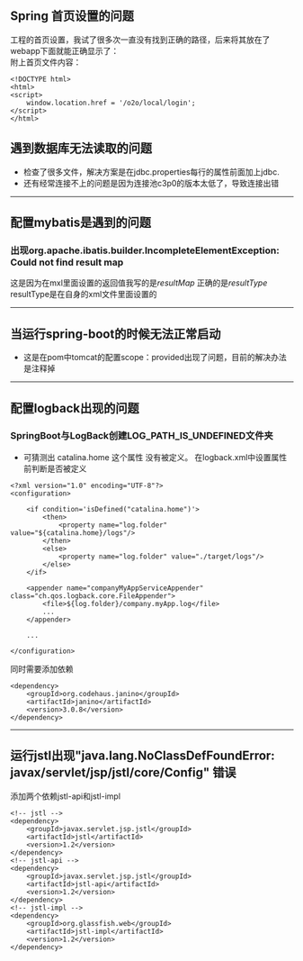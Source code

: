 ## Spring 首页设置的问题
工程的首页设置，我试了很多次一直没有找到正确的路径，后来将其放在了webapp下面就能正确显示了：  
附上首页文件内容：  
```
<!DOCTYPE html>
<html>
<script>
    window.location.href = '/o2o/local/login';
</script>
</html>
```

## 遇到数据库无法读取的问题
* 检查了很多文件，解决方案是在jdbc.properties每行的属性前面加上jdbc.
* 还有经常连接不上的问题是因为连接池c3p0的版本太低了，导致连接出错  

***
## 配置mybatis是遇到的问题
### 出现org.apache.ibatis.builder.IncompleteElementException: Could not find result map
这是因为在mxl里面设置的返回值我写的是*resultMap* 正确的是*resultType* resultType是在自身的xml文件里面设置的  

***
## 当运行spring-boot的时候无法正常启动
* 这是在pom中tomcat的配置scope：provided出现了问题，目前的解决办法是注释掉    

***
## 配置logback出现的问题
### SpringBoot与LogBack创建LOG_PATH_IS_UNDEFINED文件夹
* 可猜测出 catalina.home 这个属性 没有被定义。
在logback.xml中设置属性前判断是否被定义
```
<?xml version="1.0" encoding="UTF-8"?>
<configuration>
 
    <if condition='isDefined("catalina.home")'>
        <then>
            <property name="log.folder" value="${catalina.home}/logs"/>
        </then>
        <else>
            <property name="log.folder" value="./target/logs"/>
        </else>
    </if>
 
    <appender name="companyMyAppServiceAppender" class="ch.qos.logback.core.FileAppender">
        <file>${log.folder}/company.myApp.log</file>
        ...
    </appender>
 
    ...
 
</configuration>
```

同时需要添加依赖
```
<dependency>
    <groupId>org.codehaus.janino</groupId>
    <artifactId>janino</artifactId>
    <version>3.0.8</version>
</dependency>
```
***
## 运行jstl出现"java.lang.NoClassDefFoundError: javax/servlet/jsp/jstl/core/Config" 错误
添加两个依赖jstl-api和jstl-impl  
```
<!-- jstl -->
<dependency>
    <groupId>javax.servlet.jsp.jstl</groupId>
    <artifactId>jstl</artifactId>
    <version>1.2</version>
</dependency>
<!-- jstl-api -->
<dependency>
    <groupId>javax.servlet.jsp.jstl</groupId>
    <artifactId>jstl-api</artifactId>
    <version>1.2</version>
</dependency>
<!-- jstl-impl -->
<dependency>
    <groupId>org.glassfish.web</groupId>
    <artifactId>jstl-impl</artifactId>
    <version>1.2</version>
</dependency>
```
